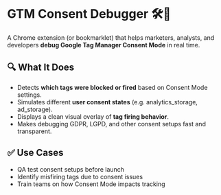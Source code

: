 # GTM Consent Debugger 🛠️🔐

A Chrome extension (or bookmarklet) that helps marketers, analysts, and developers **debug Google Tag Manager Consent Mode** in real time.

## 🔍 What It Does

- Detects **which tags were blocked or fired** based on Consent Mode settings.
- Simulates different **user consent states** (e.g. analytics_storage, ad_storage).
- Displays a clean visual overlay of **tag firing behavior**.
- Makes debugging GDPR, LGPD, and other consent setups fast and transparent.

## ✅ Use Cases

- QA test consent setups before launch
- Identify misfiring tags due to consent issues
- Train teams on how Consent Mode impacts tracking

